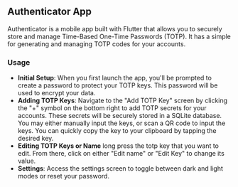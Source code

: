 ## Authenticator App

Authenticator is a mobile app built with Flutter that allows you to securely store and manage Time-Based One-Time Passwords (TOTP). It has a simple for generating and managing TOTP codes for your accounts.


### Usage

- **Initial Setup**: When you first launch the app, you'll be prompted to create a password to protect your TOTP keys. This password will be used to encrypt your data.
- **Adding TOTP Keys**: Navigate to the "Add TOTP Key" screen by clicking the "+" symbol on the bottom right to add TOTP secrets for your accounts. These secrets will be securely stored in a SQLite database. You may either manually input the keys, or scan a QR code to input the keys. You can quickly copy the key to your clipboard by tapping the desired key.
- **Editing TOTP Keys or Name** long press the totp key that you want to edit. From there, click on either "Edit name" or "Edit Key" to change its value.
- **Settings**: Access the settings screen to toggle between dark and light modes or reset your password.